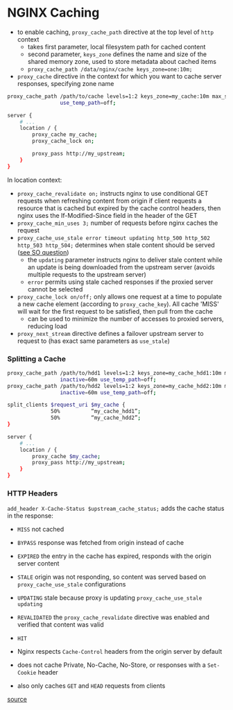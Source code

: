 # NGINX Caching
- to enable caching, `proxy_cache_path` directive at the top level of `http` context
  - takes first parameter, local filesystem path for cached content
  - second parameter, `keys_zone` defines the name and size of the shared memory zone, used to store metadata about cached items
  - `proxy_cache_path /data/nginx/cache keys_zone=one:10m;`
- `proxy_cache` directive in the context for which you want to cache server responses, specifying zone name

```sh
proxy_cache_path /path/to/cache levels=1:2 keys_zone=my_cache:10m max_size=10g inactive=60m
                 use_temp_path=off;

server {
    # ...
    location / {
        proxy_cache my_cache;
        proxy_cache_lock on;

        proxy_pass http://my_upstream;
    }
}
```
In location context:
- `proxy_cache_revalidate on;` instructs nginx to use conditional GET requests when refreshing content from origin if client requests a resource that is cached but expired by the cache control headers, then nginx uses the If-Modified-Since field in the header of the GET
- `proxy_cache_min_uses 3;` number of requests before nginx caches the request
- `proxy_cache_use_stale error timeout updating http_500 http_502 http_503 http_504;` determines when stale content should be served ([see SO question](http://serverfault.com/questions/752838/nginx-use-proxy-cache-if-backend-is-down))
  - the `updating` parameter instructs nginx to deliver stale content while an update is being downloaded from the upstream server (avoids multiple requests to the upstream server)
  - `error` permits using stale cached responses if the proxied server cannot be selected
- `proxy_cache_lock on/off;` only allows one request at a time to populate a new cache element (according to `proxy_cache_key`). All cache 'MISS' will wait for the first request to be satisfied, then pull from the cache
  - can be used to minimize the number of accesses to proxied servers, reducing load 
- `proxy_next_stream` directive defines a failover upstream server to request to (has exact same parameters as `use_stale`)

### Splitting a Cache
```sh
proxy_cache_path /path/to/hdd1 levels=1:2 keys_zone=my_cache_hdd1:10m max_size=10g 
                 inactive=60m use_temp_path=off;
proxy_cache_path /path/to/hdd2 levels=1:2 keys_zone=my_cache_hdd2:10m max_size=10g 
                 inactive=60m use_temp_path=off;

split_clients $request_uri $my_cache {
              50%          “my_cache_hdd1”;
              50%          “my_cache_hdd2”;
}

server {
    # ...
    location / {
        proxy_cache $my_cache;
        proxy_pass http://my_upstream;
    }
}
```

### HTTP Headers
`add_header X-Cache-Status $upstream_cache_status;` adds the cache status in the response:
- `MISS` not cached
- `BYPASS` response was fetched from origin instead of cache
- `EXPIRED` the entry in the cache has expired, responds with the origin server content
- `STALE` origin was not responding, so content was served based on `proxy_cache_use_stale` configurations
- `UPDATING` stale because proxy is updating `proxy_cache_use_stale updating`
- `REVALIDATED` the `proxy_cache_revalidate` directive was enabled and verified that content was valid
- `HIT`

- Nginx respects `Cache-Control` headers from the origin server by default
- does not cache Private, No-Cache, No-Store, or responses with a `Set-Cookie` header
- also only caches `GET` and `HEAD` requests from clients

[source](https://www.nginx.com/blog/nginx-caching-guide/)

